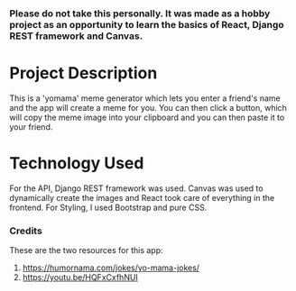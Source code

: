 ### Please do not take this personally. It was made as a hobby project as an opportunity to learn the basics of React, Django REST framework and Canvas.

# Project Description
This is a 'yomama' meme generator which lets you enter a friend's name and the app will create a meme for you. You can then click a button, which will copy the meme image into your clipboard and you can then paste it to your friend. 

# Technology Used
For the API, Django REST framework was used. Canvas was used to dynamically create the images and React took care of everything in the frontend. For Styling, I used Bootstrap and pure CSS.

### Credits
These are the two resources for this app:
1. https://humornama.com/jokes/yo-mama-jokes/
2. https://youtu.be/HQFxCxfhNUI